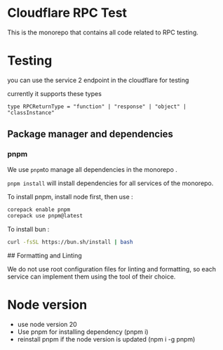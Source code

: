 # Cloudflare RPC Test

This is the monorepo that contains all code related to RPC testing.

# Testing

you can use the service 2 endpoint in the cloudflare for testing

currently it supports these types

```
type RPCReturnType = "function" | "response" | "object" | "classInstance"
```

## Package manager and dependencies

### pnpm

We use `pnpm`to manage all dependencies in the monorepo .

`pnpm install` will install dependencies for all services of the monorepo.

To install pnpm, install node first, then use :

```bash
corepack enable pnpm
corepack use pnpm@latest
```

To install bun :

```bash
curl -fsSL https://bun.sh/install | bash
```

## Formatting and Linting

We do not use root configuration files for linting and formatting, so each service can implement them using the tool of their choice.

# Node version

- use node version 20
- Use pnpm for installing dependency (pnpm i)
- reinstall pnpm if the node version is updated (npm i -g pnpm)
